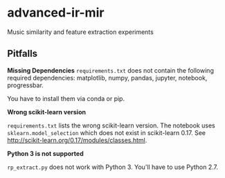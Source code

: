 # advanced-ir-mir
Music similarity and feature extraction experiments

## Pitfalls

**Missing Dependencies**
`requirements.txt` does not contain the following required dependencies: matplotlib, numpy, pandas, jupyter, notebook, progressbar.

You have to install them via conda or pip.

**Wrong scikit-learn version**

 `requirements.txt` lists the wrong scikit-learn version.
The notebook uses `sklearn.model_selection` which does not exist in scikit-learn 0.17. See http://scikit-learn.org/0.17/modules/classes.html.

**Python 3 is not supported**

`rp_extract.py` does not work with Python 3. You'll have to use Python 2.7.

